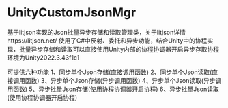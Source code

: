 # UnityCustomJsonMgr
基于litjson实现的Json批量异步存储和读取管理类，关于litjson详情https://litjson.net/
使用了C#中反射、委托和异步功能，结合Unity中的协程实现，批量异步存储和读取可以直接使用Unity内部的协程协调器开启异步存取协程
环境为Unity2022.3.43f1c1

可提供六种功能
1、同步单个Json存储(直接调用函数)
2、同步单个Json读取(直接调用函数)
3、异步单个Json存储(异步调用函数)
4、异步单个Json读取(异步调用函数)
5、异步批量Json存储(使用协程协调器开启协程)
6、异步批量Json读取(使用协程协调器开启协程)
